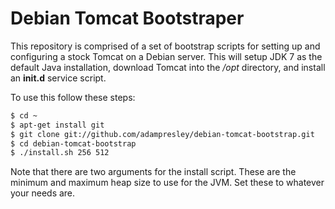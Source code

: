 # Debian Tomcat Bootstraper

This repository is comprised of a set of bootstrap scripts for 
setting up and configuring a stock Tomcat on a Debian server.
This will setup JDK 7 as the default Java installation, download
Tomcat into the */opt* directory, and install an **init.d** service
script.

To use this follow these steps:

```bash
$ cd ~
$ apt-get install git
$ git clone git://github.com/adampresley/debian-tomcat-bootstrap.git
$ cd debian-tomcat-bootstrap
$ ./install.sh 256 512
```

Note that there are two arguments for the install script. These are 
the minimum and maximum heap size to use for the JVM. Set these to 
whatever your needs are.